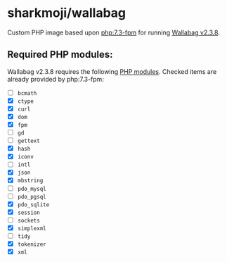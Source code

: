 # sharkmoji/wallabag

Custom PHP image based upon [php:7.3-fpm](https://hub.docker.com/_/php) for running [Wallabag v2.3.8](https://github.com/wallabag/wallabag/tree/2.3.8).

## Required PHP modules:

Wallabag v2.3.8 requires the following [PHP modules](https://doc.wallabag.org/en/admin/installation/requirements.html#php-extensions). Checked items are already provided by php:7.3-fpm:

- [ ] `bcmath`
- [x] `ctype`
- [x] `curl`
- [x] `dom`
- [x] `fpm`
- [ ] `gd`
- [ ] `gettext`
- [x] `hash`
- [x] `iconv`
- [ ] `intl`
- [x] `json`
- [x] `mbstring`
- [ ] `pdo_mysql`
- [ ] `pdo_pgsql`
- [x] `pdo_sqlite`
- [x] `session`
- [ ] `sockets`
- [x] `simplexml`
- [ ] `tidy`
- [x] `tokenizer`
- [x] `xml`
